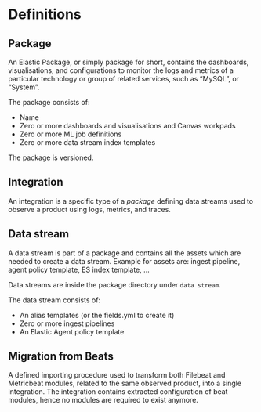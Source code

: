 # Definitions

## Package

An Elastic Package, or simply package for short, contains the dashboards, visualisations, and configurations to monitor the logs and metrics of a particular technology or group of related services, such as “MySQL”, or “System”.

The package consists of:

* Name
* Zero or more dashboards and visualisations and Canvas workpads
* Zero or more ML job definitions
* Zero or more data stream index templates

The package is versioned.

## Integration

An integration is a specific type of a _package_ defining data streams used to observe a product using logs, metrics, and traces.

## Data stream

A data stream is part of a package and contains all the assets which are needed to create a data stream. Example for assets are: ingest pipeline, agent policy template, ES index template, ...

Data streams are inside the package directory under `data stream`.

The data stream consists of:

* An alias templates (or the fields.yml to create it)
* Zero or more ingest pipelines
* An Elastic Agent policy template

## Migration from Beats

A defined importing procedure used to transform both Filebeat and Metricbeat modules, related to
the same observed product, into a single integration. The integration contains extracted configuration of beat
modules, hence no modules are required to exist anymore.
